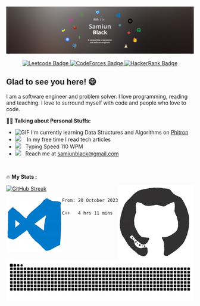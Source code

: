    ![intro](https://github.com/samiunblack/samiunblack/blob/main/intro.jpg)
  <div align="center">
   <a href="https://leetcode.com/samiunblack" target="_blank" rel="noreferrer">
        <img src="https://img.shields.io/badge/-LeetCode-FFA116?style=for-the-badge&logo=LeetCode&logoColor=black" alt="Leetcode Badge"/>
    </a>
   <a href="https://codeforces.com/profile/samiunblack" target="_blank" rel="noreferrer">
        <img src="https://img.shields.io/badge/Codeforces-445f9d?style=for-the-badge&logo=Codeforces&logoColor=white" alt="CodeForces Badge"/>
    </a>
    <a href="https://hackerrank.com/samiunblack" target="_blank" rel="noreferrer">
        <img src="https://img.shields.io/badge/-Hackerrank-2EC866?style=for-the-badge&logo=HackerRank&logoColor=black" alt="HackerRank Badge"/>
    </a>
   
</div>


## Glad to see you here! 😄


I am a software engineer and problem solver. I love programming, reading and teaching. I love to surround myself with code and people who love to code.

👨‍💻 **Talking about Personal Stuffs:**

- <img alt="GIF" src="https://github.com/SP-XD/SP-XD/blob/main/images/Developer.gif" width="25" /> I'm currently learning Data Structures and Algorithms on [Phitron](https://phitron.io)
- <img src="https://github.com/SP-XD/SP-XD/blob/main/images/lightning.gif?raw=true" width="12" />&nbsp;&nbsp;&nbsp; In my free time I read tech articles
- <img src="https://github.com/SP-XD/SP-XD/blob/main/images/hyperkitty.gif?raw=true" width="20" />&nbsp;&nbsp; Typing Speed 110 WPM
- <img src="https://github.com/SP-XD/SP-XD/blob/main/images/letterbox.gif?raw=true" width="25" /> &nbsp; Reach me at samiunblack@gmail.com

<br>

🔥 **My Stats :**

[![GitHub Streak](http://github-readme-streak-stats.herokuapp.com?user=samiunblack&theme=github-dark)](https://git.io/streak-stats) <img  align="right" src="https://github.com/samiunblack/samiunblack/blob/main/git.webp"> 

<img align="left" src="https://github.com/samiunblack/samiunblack/blob/main/vscode.webp" width="150">
<!--START_SECTION:waka-->

```txt
From: 20 October 2023 - To: 27 October 2023

C++   4 hrs 11 mins   █████████████████████████   100.00 %
```

<!--END_SECTION:waka--> 


<!--img align="center" src="https://github.com/rafaballerini/rafaballerini/blob/output/github-contribution-grid-snake.svg" width="3000"-->
<picture>
  <source media="(prefers-color-scheme: dark)" srcset="https://github.com/samiunblack/samiunblack/blob/output/github-contribution-grid-snake-dark.svg">
  <source media="(prefers-color-scheme: light)" srcset="https://github.com/samiunblack/samiunblack/blob/output/github-contribution-grid-snake.svg">
  <img alt="github contribution grid snake animation" src="https://github.com/samiunblack/samiunblack/blob/output/github-contribution-grid-snake.svg">
</picture>
